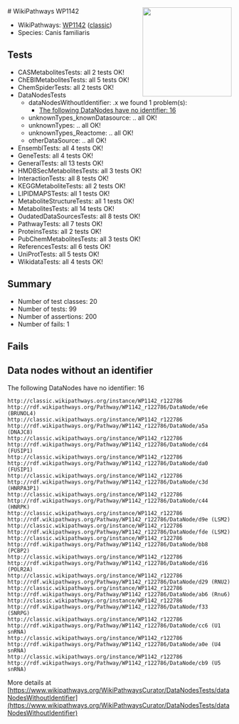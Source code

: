 <img style="float: right; width: 200px" src="https://upload.wikimedia.org/wikipedia/commons/thumb/8/83/Wplogo_with_text_500.png/640px-Wplogo_with_text_500.png" />
# WikiPathways WP1142

* WikiPathways: [WP1142](https://wikipathways.org/pathways/WP1142) ([classic](https://classic.wikipathways.org/instance/WP1142))
* Species: Canis familiaris
## Tests
* CASMetabolitesTests: all 2 tests OK!
* ChEBIMetabolitesTests: all 5 tests OK!
* ChemSpiderTests: all 2 tests OK!
* DataNodesTests
    * dataNodesWithoutIdentifier: .x we found 1 problem(s):
        * [The following DataNodes have no identifier: 16](#8792c496)
    * unknownTypes_knownDatasource: .. all OK!
    * unknownTypes: .. all OK!
    * unknownTypes_Reactome: .. all OK!
    * otherDataSource: .. all OK!
* EnsemblTests: all 4 tests OK!
* GeneTests: all 4 tests OK!
* GeneralTests: all 13 tests OK!
* HMDBSecMetabolitesTests: all 3 tests OK!
* InteractionTests: all 8 tests OK!
* KEGGMetaboliteTests: all 2 tests OK!
* LIPIDMAPSTests: all 1 tests OK!
* MetaboliteStructureTests: all 1 tests OK!
* MetabolitesTests: all 14 tests OK!
* OudatedDataSourcesTests: all 8 tests OK!
* PathwayTests: all 7 tests OK!
* ProteinsTests: all 2 tests OK!
* PubChemMetabolitesTests: all 3 tests OK!
* ReferencesTests: all 6 tests OK!
* UniProtTests: all 5 tests OK!
* WikidataTests: all 4 tests OK!


## Summary

* Number of test classes: 20
* Number of tests: 99
* Number of assertions: 200
* Number of fails: 1

## Fails

<a name="8792c496" />

## Data nodes without an identifier

The following DataNodes have no identifier: 16
```
http://classic.wikipathways.org/instance/WP1142_r122786 http://rdf.wikipathways.org/Pathway/WP1142_r122786/DataNode/e6e (BRUNOL4)
http://classic.wikipathways.org/instance/WP1142_r122786 http://rdf.wikipathways.org/Pathway/WP1142_r122786/DataNode/a5a (DNAJC8)
http://classic.wikipathways.org/instance/WP1142_r122786 http://rdf.wikipathways.org/Pathway/WP1142_r122786/DataNode/cd4 (FUSIP1)
http://classic.wikipathways.org/instance/WP1142_r122786 http://rdf.wikipathways.org/Pathway/WP1142_r122786/DataNode/da0 (FUSIP1)
http://classic.wikipathways.org/instance/WP1142_r122786 http://rdf.wikipathways.org/Pathway/WP1142_r122786/DataNode/c3d (HNRPA3P1)
http://classic.wikipathways.org/instance/WP1142_r122786 http://rdf.wikipathways.org/Pathway/WP1142_r122786/DataNode/c44 (HNRPK)
http://classic.wikipathways.org/instance/WP1142_r122786 http://rdf.wikipathways.org/Pathway/WP1142_r122786/DataNode/d9e (LSM2)
http://classic.wikipathways.org/instance/WP1142_r122786 http://rdf.wikipathways.org/Pathway/WP1142_r122786/DataNode/fde (LSM2)
http://classic.wikipathways.org/instance/WP1142_r122786 http://rdf.wikipathways.org/Pathway/WP1142_r122786/DataNode/bb8 (PCBP2)
http://classic.wikipathways.org/instance/WP1142_r122786 http://rdf.wikipathways.org/Pathway/WP1142_r122786/DataNode/d16 (POLR2A)
http://classic.wikipathways.org/instance/WP1142_r122786 http://rdf.wikipathways.org/Pathway/WP1142_r122786/DataNode/d29 (RNU2)
http://classic.wikipathways.org/instance/WP1142_r122786 http://rdf.wikipathways.org/Pathway/WP1142_r122786/DataNode/ab6 (Rnu6)
http://classic.wikipathways.org/instance/WP1142_r122786 http://rdf.wikipathways.org/Pathway/WP1142_r122786/DataNode/f33 (SNRPG)
http://classic.wikipathways.org/instance/WP1142_r122786 http://rdf.wikipathways.org/Pathway/WP1142_r122786/DataNode/cc6 (U1 snRNA)
http://classic.wikipathways.org/instance/WP1142_r122786 http://rdf.wikipathways.org/Pathway/WP1142_r122786/DataNode/a0e (U4 snRNA)
http://classic.wikipathways.org/instance/WP1142_r122786 http://rdf.wikipathways.org/Pathway/WP1142_r122786/DataNode/cb9 (U5 snRNA)
```

More details at [https://www.wikipathways.org/WikiPathwaysCurator/DataNodesTests/dataNodesWithoutIdentifier](https://www.wikipathways.org/WikiPathwaysCurator/DataNodesTests/dataNodesWithoutIdentifier)

